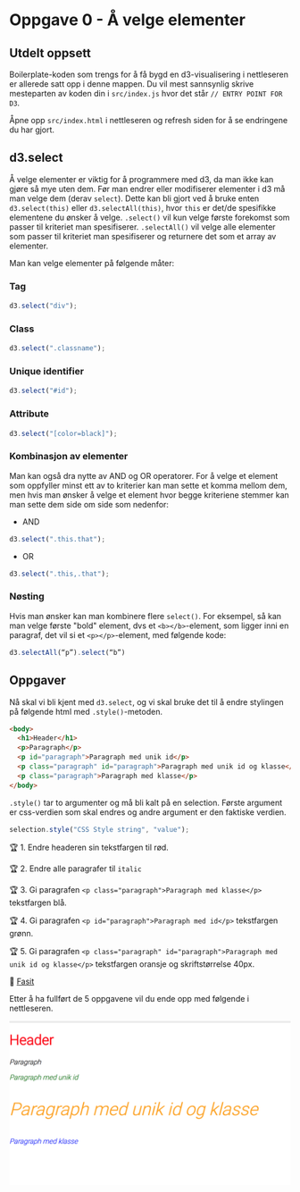 # Oppgave 0 - Å velge elementer

## Utdelt oppsett

Boilerplate-koden som trengs for å få bygd en d3-visualisering i nettleseren er allerede satt opp i denne mappen. Du vil mest sannsynlig skrive mesteparten av koden din i `src/index.js` hvor det står `// ENTRY POINT FOR D3`.

Åpne opp `src/index.html` i nettleseren og refresh siden for å se endringene du har gjort.

## d3.select

Å velge elementer er viktig for å programmere med d3, da man ikke kan gjøre så mye uten dem. Før man endrer eller modifiserer elementer i d3 må man velge dem (derav `select`). Dette kan bli gjort ved å bruke enten `d3.select(this)` eller `d3.selectAll(this)`, hvor `this` er det/de spesifikke elementene du ønsker å velge. `.select()` vil kun velge første forekomst som passer til kriteriet man spesifiserer. `.selectAll()` vil velge alle elementer som passer til kriteriet man spesifiserer og returnere det som et array av elementer.

Man kan velge elementer på følgende måter:

### Tag

```javascript
d3.select("div");
```

### Class

```javascript
d3.select(".classname");
```

### Unique identifier

```javascript
d3.select("#id");
```

### Attribute

```javascript
d3.select("[color=black]");
```

### Kombinasjon av elementer

Man kan også dra nytte av AND og OR operatorer. For å velge et element som oppfyller minst ett av to kriterier kan man sette et komma mellom dem, men hvis man ønsker å velge et element hvor begge kriteriene stemmer kan man sette dem side om side som nedenfor:

- AND

```javascript
d3.select(".this.that");
```

- OR

```javascript
d3.select(".this,.that");
```

### Nøsting

Hvis man ønsker kan man kombinere flere `select()`. For eksempel, så kan man velge første "bold" element, dvs et `<b></b>`-element, som ligger inni en paragraf, det vil si et `<p></p>`-element, med følgende kode:

```javascript
d3.selectAll(“p”).select(“b”)
```

## Oppgaver

Nå skal vi bli kjent med `d3.select`, og vi skal bruke det til å endre stylingen på følgende html med `.style()`-metoden.

```html
<body>
  <h1>Header</h1>
  <p>Paragraph</p>
  <p id="paragraph">Paragraph med unik id</p>
  <p class="paragraph" id="paragraph">Paragraph med unik id og klasse</p>
  <p class="paragraph">Paragraph med klasse</p>
</body>
```

`.style()` tar to argumenter og må bli kalt på en selection. Første argument er css-verdien som skal endres og andre argument er den faktiske verdien.

```javascript
selection.style("CSS Style string", "value");
```

:trophy: 1. Endre headeren sin tekstfargen til rød.

:trophy: 2. Endre alle paragrafer til `italic`

:trophy: 3. Gi paragrafen `<p class="paragraph">Paragraph med klasse</p>` tekstfargen blå.

:trophy: 4. Gi paragrafen `<p id="paragraph">Paragraph med id</p>` tekstfargen grønn.

:trophy: 5. Gi paragrafen `<p class="paragraph" id="paragraph">Paragraph med unik id og klasse</p>` tekstfargen oransje og skriftstørrelse 40px.

:school_satchel: [Fasit](https://github.com/bekk/intro-til-d3/blob/master/oppgaver/0-selections/src/fasit.js)

Etter å ha fullført de 5 oppgavene vil du ende opp med følgende i nettleseren.

![Resultat selections](../../img/selections.png)
